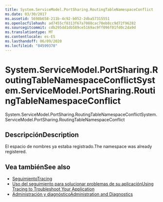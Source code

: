 ```yaml
---
title: System.ServiceModel.PortSharing.RoutingTableNamespaceConflict
ms.date: 03/30/2017
ms.assetid: 5698b658-211b-4c92-b052-2dba57315551
ms.openlocfilehash: ad7455cf8313f67a7088cac70eb8cc9d72f96282
ms.sourcegitcommit: cdb295dd1db589ce5169ac9ff096f01fd0c2da9d
ms.translationtype: MT
ms.contentlocale: es-ES
ms.lasthandoff: 06/09/2020
ms.locfileid: "84599378"
---
```

# <a name="systemservicemodelportsharingroutingtablenamespaceconflict"></a><span data-ttu-id="829a7-102">System.ServiceModel.PortSharing.RoutingTableNamespaceConflict</span><span class="sxs-lookup"><span data-stu-id="829a7-102">System.ServiceModel.PortSharing.RoutingTableNamespaceConflict</span></span>
<span data-ttu-id="829a7-103">System.ServiceModel.PortSharing.RoutingTableNamespaceConflict</span><span class="sxs-lookup"><span data-stu-id="829a7-103">System.ServiceModel.PortSharing.RoutingTableNamespaceConflict</span></span>  
  
## <a name="description"></a><span data-ttu-id="829a7-104">Descripción</span><span class="sxs-lookup"><span data-stu-id="829a7-104">Description</span></span>  
 <span data-ttu-id="829a7-105">El espacio de nombres ya estaba registrado.</span><span class="sxs-lookup"><span data-stu-id="829a7-105">The namespace was already registered.</span></span>  
  
## <a name="see-also"></a><span data-ttu-id="829a7-106">Vea también</span><span class="sxs-lookup"><span data-stu-id="829a7-106">See also</span></span>

- [<span data-ttu-id="829a7-107">Seguimiento</span><span class="sxs-lookup"><span data-stu-id="829a7-107">Tracing</span></span>](index.md)
- [<span data-ttu-id="829a7-108">Uso del seguimiento para solucionar problemas de su aplicación</span><span class="sxs-lookup"><span data-stu-id="829a7-108">Using Tracing to Troubleshoot Your Application</span></span>](using-tracing-to-troubleshoot-your-application.md)
- [<span data-ttu-id="829a7-109">Administración y diagnóstico</span><span class="sxs-lookup"><span data-stu-id="829a7-109">Administration and Diagnostics</span></span>](../index.md)
